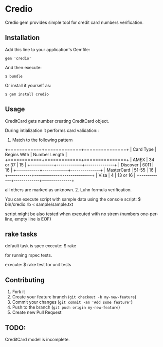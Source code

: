 # Credio

Credio gem provides simple tool for credit card numbers verification.


## Installation

Add this line to your application's Gemfile:

    gem 'credio'

And then execute:

    $ bundle

Or install it yourself as:

    $ gem install credio

## Usage

CreditCard gets number creating CreditCard object. 

During intialization it performs card validation::

1. Match to the following pattern


+============+=============+===============+
| Card Type  | Begins With | Number Length |
+============+=============+===============+
| AMEX       | 34 or 37    | 15            |
+------------+-------------+---------------+
| Discover   | 6011        | 16            |
+------------+-------------+---------------+
| MasterCard | 51-55       | 16            |
+------------+-------------+---------------+
| Visa       | 4           | 13 or 16      |
+------------+-------------+---------------+

all others are marked as unknown.
2. Luhn formula verification.



You can execute script with sample data using the console script: 
$ bin/credio.rb < sample/sample.txt

script might be also tested when executed with no strem
(numbers one-per-line, empty line is EOF)
 
## rake tasks
default task is spec
execute:
$ rake

for running rspec tests.


execute: 
$ rake test
for unit tests



## Contributing

1. Fork it
2. Create your feature branch (`git checkout -b my-new-feature`)
3. Commit your changes (`git commit -am 'Add some feature'`)
4. Push to the branch (`git push origin my-new-feature`)
5. Create new Pull Request


## TODO:
CreditCard model is incomplete.